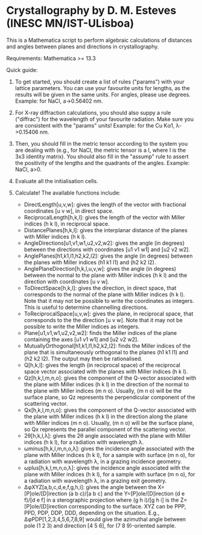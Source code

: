 # Crystallography by D. M. Esteves (INESC MN/IST-ULisboa)
This is a Mathematica script to perform algebraic calculations of distances and angles between planes and directions in crystallography.

Requirements:
Mathematica >= 13.3

Quick guide:
1. To get started, you should create a list of rules ("params") with your lattice parameters. You can use your favourite units for lengths, as the results will be given in the same units. For angles, please use degrees. Example: for NaCl, a->0.56402 nm.

2. For X-ray diffraction calculations, you should also suppy a rule ("diffrac") for the wavelength of your favourite radiation. Make sure you are consistent with the "params" units! Example: for the Cu Kα1, λ->0.15406 nm.

3. Then, you should fill in the metric tensor according to the system you are dealing with (e.g., for NaCl, the metric tensor is a I, where I is the 3x3 identity matrix). You should also fill in the "assump" rule to assert the positivity of the lengths and the quadrants of the angles. Example: NaCl, a>0.

4. Evaluate all the initialisation cells.

5. Calculate! The available functions include:
	- DirectLength[u,v,w]: gives the length of the vector with fractional coordinates [u v w], in direct space.
	- ReciprocalLength[h,k,l]: gives the length of the vector with Miller indices (h k l), in reciprocal space.
	- DistancePlanes[h,k,l]: gives the interplanar distance of the planes with Miller indices (h k l).
	- AngleDirections[u1,v1,w1,u2,v2,w2]: gives the angle (in degrees) between the directions with coordinates [u1 v1 w1] and [u2 v2 w2].
	- AnglePlanes[h1,k1,l1,h2,k2,l2]: gives the angle (in degrees) between the planes with Miller indices (h1 k1 l1) and (h2 k2 l2).
	- AnglePlaneDirection[h,k,l,u,v,w]: gives the angle (in degrees) between the normal to the plane with Miller indices (h k l) and the direction with coordinates [u v w].
	- ToDirectSpace[h,k,l]: gives the direction, in direct space, that corresponds to the normal of the plane with Miller indices (h k l). Note that it may not be possible to write the coordinates as integers. This is useful to determine channelling directions.
	- ToReciprocalSpace[u,v,w]: gives the plane, in reciprocal space, that corresponds to the the direction [u v w]. Note that it may not be possible to write the Miller indices as integers. 
	- Plane[u1,v1,w1,u2,v2,w2]: finds the Miller indices of the plane containing the axes [u1 v1 w1] and [u2 v2 w2].
	- MutuallyOrthogonal[h1,k1,l1,h2,k2,l2]: finds the Miller indices of the plane that is simultaneously orthogonal to the planes (h1 k1 l1) and (h2 k2 l2). The output may then be rationalised.
	- Q[h,k,l]: gives the length (in reciprocal space) of the reciprocal space vector associated with the planes with Miller indices (h k l).
	- Qz[h,k,l,m,n,o]: gives the component of the Q-vector associated with the plane with Miller indices (h k l) in the direction of the normal to the plane with Miller indices (m n o). Usually, (m n o) will be the surface plane, so Qz represents the perpendicular component of the scattering vector.
	- Qx[h,k,l,m,n,o]: gives the component of the Q-vector associated with the plane with Miller indices (h k l) in the direction along the plane with Miller indices (m n o). Usually, (m n o) will be the surface plane, so Qx represents the parallel component of the scattering vector.
	- 2θ[h,k,l,λ]: gives the 2θ angle associated with the plane with Miller indices (h k l), for a radiation with wavelength λ.
	- ωminus[h,k,l,m,n,o,λ]: gives the incidence angle associated with the plane with Miller indices (h k l), for a sample with surface (m n o), for a radiation with wavelength λ, in a grazing incidence geometry.
	- ωplus[h,k,l,m,n,o,λ]: gives the incidence angle associated with the plane with Miller indices (h k l), for a sample with surface (m n o), for a radiation with wavelength λ, in a grazing exit geometry.
	- ΔφXYZ[a,b,c,d,e,f,g,h,i]: gives the angle between the X=[P]ole/[D]irection (a b c)/[a b c] and the Y=[P]ole/[D]irection (d e f)/[d e f] in a sterographic projection where (g h i)/[g h i] is the Z=[P]ole/[D]irection corresponding to the surface. XYZ can be PPP, PPD, PDP, DDP, DDD, depending on the situation. E.g., ΔφPDP[1,2,3,4,5,6,7,8,9] would give the azimuthal angle between pole (1 2 3) and direction [4 5 6], for (7 8 9)-oriented sample.
